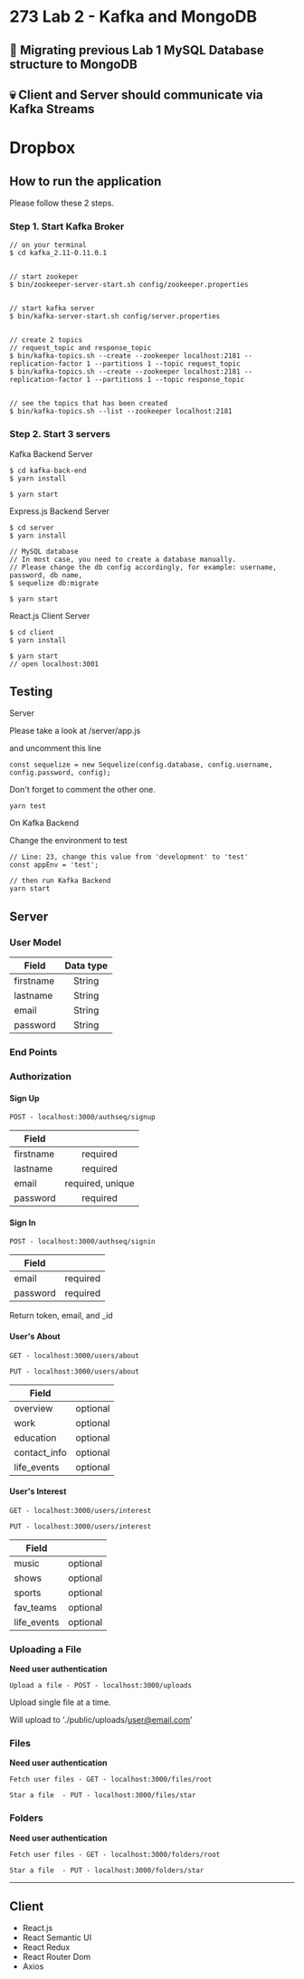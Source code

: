 # 273 Lab 2 - Kafka and MongoDB

## 🚀 Migrating previous Lab 1 MySQL Database structure to MongoDB

## 💀 Client and Server should communicate via Kafka Streams

# Dropbox

## How to run the application

Please follow these 2 steps.

### Step 1. Start Kafka Broker 

```
// on your terminal
$ cd kafka_2.11-0.11.0.1


// start zookeper
$ bin/zookeeper-server-start.sh config/zookeeper.properties


// start kafka server
$ bin/kafka-server-start.sh config/server.properties


// create 2 topics
// request_topic and response_topic
$ bin/kafka-topics.sh --create --zookeeper localhost:2181 --replication-factor 1 --partitions 1 --topic request_topic
$ bin/kafka-topics.sh --create --zookeeper localhost:2181 --replication-factor 1 --partitions 1 --topic response_topic


// see the topics that has been created
$ bin/kafka-topics.sh --list --zookeeper localhost:2181

```

### Step 2. Start 3 servers
Kafka Backend Server
```
$ cd kafka-back-end
$ yarn install

$ yarn start
```


Express.js Backend Server 
```
$ cd server
$ yarn install

// MySQL database
// In most case, you need to create a database manually.
// Please change the db config accordingly, for example: username, password, db name,
$ sequelize db:migrate

$ yarn start
```

React.js Client Server
```
$ cd client
$ yarn install

$ yarn start
// open localhost:3001

```


## Testing

Server

Please take a look at /server/app.js

and uncomment this line
```
const sequelize = new Sequelize(config.database, config.username, config.password, config);
```
Don't forget to comment the other one.

```
yarn test
```

On Kafka Backend

Change the environment to test
```
// Line: 23, change this value from 'development' to 'test'
const appEnv = 'test';

// then run Kafka Backend
yarn start
```


## Server

### User Model

| Field         | Data type     |
| --------------|:-------------:|
| firstname     | String        |
| lastname      | String        |
| email         | String        |
| password      | String        |



### End Points

### Authorization
#### Sign Up
```
POST - localhost:3000/authseq/signup
```
| Field         |      |
| --------------|:-------------:|
| firstname     | required        |
| lastname      | required        |
| email         | required, unique        |
| password      | required        |


#### Sign In
```
POST - localhost:3000/authseq/signin
```
| Field         |      |
| --------------|:-------------:|
| email         | required        |
| password      | required        |

Return token, email, and _id

#### User's About 
```
GET - localhost:3000/users/about
```
```
PUT - localhost:3000/users/about
```
| Field         |      |
| --------------|:-------------:|
| overview     | optional        |
| work      | optional        |
| education         | optional        |
| contact_info     | optional        |
| life_events     | optional        |


#### User's Interest
```
GET - localhost:3000/users/interest
```
```
PUT - localhost:3000/users/interest
```
| Field         |      |
| --------------|:-------------:|
| music     | optional        |
| shows      | optional        |
| sports         | optional        |
| fav_teams     | optional        |
| life_events     | optional        |


### Uploading a File
**Need user authentication**
```
Upload a file - POST - localhost:3000/uploads

```

Upload single file at a time.

Will upload to './public/uploads/<user@email.com>'

### Files
**Need user authentication**
```
Fetch user files - GET - localhost:3000/files/root

```

```
Star a file  - PUT - localhost:3000/files/star

```

### Folders
**Need user authentication**
```
Fetch user files - GET - localhost:3000/folders/root

```

```
Star a file  - PUT - localhost:3000/folders/star

```



---
## Client

* React.js
* React Semantic UI
* React Redux
* React Router Dom
* Axios


